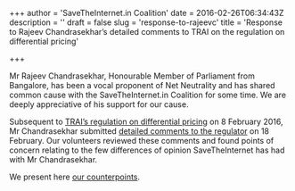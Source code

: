 +++
author = 'SaveTheInternet.in Coalition'
date = 2016-02-26T06:34:43Z
description = ''
draft = false
slug = 'response-to-rajeevc'
title = 'Response to Rajeev Chandrasekhar’s detailed comments to TRAI on the regulation on differential pricing'

+++


Mr Rajeev Chandrasekhar, Honourable Member of Parliament from Bangalore, has been a vocal proponent of Net Neutrality and has shared common cause with the SaveTheInternet.in Coalition for some time. We are deeply appreciative of his support for our cause.

Subsequent to [TRAI’s regulation on differential pricing](http://www.trai.gov.in/WriteReadData/WhatsNew/Documents/Regulation_Data_Service.pdf) on 8 February 2016, Mr Chandrasekhar submitted [detailed comments to the regulator](http://rajeev.in/rajeev_writes/Discriminatory_Tariffs/Letter_to_TRAI_Chairman_Detailed_Comments_on_TRAI_Order_Feb182016.pdf) on 18 February. Our volunteers reviewed these comments and found points of concern relating to the few differences of opinion SaveTheInternet has had with Mr Chandrasekhar.

We present here [our counterpoints](https://docs.google.com/document/d/1g8uh0_d_uIhr4xKJuO1qcI_LoX_j4Mw4sWm0RF6jaD8/edit?usp=sharing).

